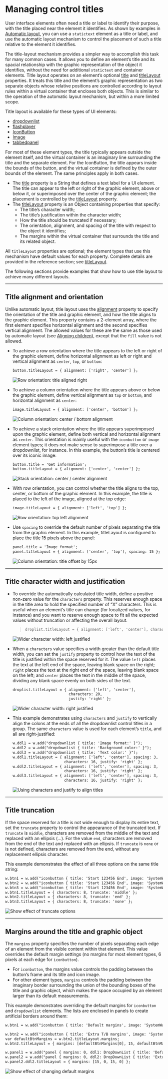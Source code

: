 # Managing control titles

User interface elements often need a title or label to identify their purpose, with the title placed near the
element it identifies. As shown by examples in [Automatic layout](automatic-layout.md#automatic-layout), you can use a `statictext`
element as a title or label, and use the automatic layout mechanism to control the placement of such a title
relative to the element it identifies.

The title-layout mechanism provides a simpler way to accomplish this task for many common cases. It
allows you to define an element’s title and its spacial relationship with the graphic representation of the
object it identifies, without the need for additional `statictext` and container elements. Title layout
operates on an element’s optional [title](control-objects.md#controlobj-title) and [titleLayout](control-objects.md#controlobj-titlelayout) properties.
It treats this title and the element’s graphic representation as two separate objects whose relative positions
are controlled according to layout rules within a virtual container that encloses both objects. This is
similar to the operation of the automatic layout mechanism, but within a more limited scope.

Title layout is available for these types of UI elements:
- [dropdownlist](control-objects.md#control-type-dropdownlist)
- [flashplayer](control-objects.md#control-type-flashplayer)
- [IconButton](types-of-controls.md#iconbutton)
- [Image](types-of-controls.md#image)
- [tabbedpanel](control-objects.md#control-type-tabbedpanel)

For most of these element types, the title typically appears outside the element itself, and the virtual
container is an imaginary line surrounding the title and the separate element. For the IconButton, the title
appears inside the bounds of the button, and the virtual container is defined by the outer bounds of the
element. The same principles apply in both cases.

- The [title](control-objects.md#controlobj-title) property is a String that defines a text label for a UI element. The title can appear to the left or
  right of the graphic element, above or below it, or superimposed over the center of the graphic
  element; the placement is controlled by the [titleLayout](control-objects.md#controlobj-titlelayout) property.
- The [titleLayout](control-objects.md#controlobj-titlelayout) property is an Object containing properties that specify:
  - The title’s character width;
  - The title’s justification within the character width;
  - How the title should be truncated if necessary;
  - The orientation, alignment, and spacing of the title with respect to the object it identifies;
  - The margins within the virtual container that surrounds the title and its related object.

All `titleLayout` properties are optional; the element types that use this mechanism have default values
for each property. Complete details are provided in the reference section; see [titleLayout](control-objects.md#controlobj-titlelayout).

The following sections provide examples that show how to use title layout to achieve many different
layouts.

---

## Title alignment and orientation

Unlike automatic layout, title layout uses the [alignment](control-objects.md#controlobj-alignment) property to specify the orientation of the title and
graphic element, and how the title aligns to the graphic element. This property contains a 2-element array,
where the first element specifies horizontal alignment and the second specifies vertical alignment. The
allowed values for these are the same as those used by automatic layout (see [Aligning children](automatic-layout.md#aligning-children)),
except that the `fill` value is not allowed.

- To achieve a row orientation where the title appears to the left or right of the graphic element, define
  horizontal alignment as left or right and vertical alignment as `center`, `top`, or `bottom`:
  ```default
  button.titleLayout = { alignment: ['right', 'center'] };
  ```

  ![Row orientation: title aligned right](user-interface-tools/_static/04_user-interface-tools_managing-control-titles_title-alignment_row.jpg)
- To achieve a column orientation where the title appears above or below the graphic element, define
  vertical alignment as `top` or `bottom`, and horizontal alignment as `center`:
  ```default
  image.titleLayout = { alignment: ['center', 'bottom'] };
  ```

  ![Column orientation: center / bottom alignment](user-interface-tools/_static/04_user-interface-tools_managing-control-titles_title-alignment_column.jpg)
- To achieve a stack orientation where the title appears superimposed upon the graphic element, define
  both vertical and horizontal alignment as `center`. This orientation is mainly useful with the
  `iconbutton` or `image` element types; it does not make sense to superimpose a title over a
  dropdownlist, for instance. In this example, the button’s title is centered over its iconic image:
  ```default
  button.title = 'Get information';
  button.titleLayout = { alignment: ['center', 'center'] };
  ```

  ![Stack orientation: center / center alignment](user-interface-tools/_static/04_user-interface-tools_managing-control-titles_title-alignment_stack.jpg)
- With row orientation, you can control whether the title aligns to the top, center, or bottom of the
  graphic element. In this example, the title is placed to the left of the image, aligned at the top edge:
  ```default
  image.titleLayout = { alignment: ['left', 'top'] };
  ```

  ![Row orientation: top left alignment](user-interface-tools/_static/04_user-interface-tools_managing-control-titles_title-alignment_row-top-left.jpg)
- Use `spacing` to override the default number of pixels separating the title from the graphic element. In
  this example, titleLayout is configured to place the title 15 pixels above the panel:
  ```default
  panel.title = 'Image format';
  panel.titleLayout = { alignment: ['center', 'top'], spacing: 15 };
  ```

  ![Column orientation: title offset by 15px](user-interface-tools/_static/04_user-interface-tools_managing-control-titles_title-alignment_column-offset.jpg)

---

## Title character width and justification

- To override the automatically calculated title width, define a positive non-zero value for the
  `characters` property. This reserves enough space in the title area to hold the specified number of “X”
  characters. This is useful when an element’s title can change (for localized values, for instance) and you
  want to reserve enough space to fit all the expected values without truncation or affecting the overall
  layout.
  > ```default
  > droplist.titleLayout = { alignment: ['left', 'center'], characters: 20 };
  > ```
  ![Wider character width: left justified](user-interface-tools/_static/04_user-interface-tools_managing-control-titles_title-width-justification_left-justified.jpg)
- When a `characters` value specifies a width greater than the default title width, you can set the
  `justify` property to control how the text of the title is justified within the space reserved for it. The
  value `left` places the text at the left end of the space, leaving blank space on the right; `right` places
  the text at the right end of the space, leaving blank space on the left; and `center` places the text in the
  middle of the space, dividing any blank space evenly on both sides of the text.
  ```default
  droplist.titleLayout = { alignment: ['left', 'center'],
                           characters: 20,
                           justify: 'right' };
  ```

  ![Wider character width: right justified](user-interface-tools/_static/04_user-interface-tools_managing-control-titles_title-width-justification_right-justified.jpg)
- This example demonstrates using `characters` and `justify` to vertically align the colons at the ends
  of all the dropdownlist control titles in a group. The same `characters` value is used for each
  element’s `title`, and all are right-justified:
  ```default
  w.ddl1 = w.add("dropdownlist { title: 'Image format:' }");
  w.ddl2 = w.add("dropdownlist { title: 'Background color:' }");
  w.ddl3 = w.add("dropdownlist { title: 'Text color:' }");
  w.ddl1.titleLayout = { alignment: ['left', 'center'], spacing: 3,
                         characters: 16, justify: 'right' };
  w.ddl2.titleLayout = { alignment: ['left', 'center'], spacing: 3,
                         characters: 16, justify: 'right' };
  w.ddl3.titleLayout = { alignment: ['left', 'center'], spacing: 3,
                         characters: 16, justify: 'right' };
  ```

  ![Using characters and justify to align titles](user-interface-tools/_static/04_user-interface-tools_managing-control-titles_title-width-justification_align-titles.jpg)

---

## Title truncation

If the space reserved for a title is not wide enough to display its entire text, set the `truncate` property to
control the appearance of the truncated text. If `truncate` is `middle`, characters are removed from the
middle of the text and replaced with an ellipsis (…). For the value `end`, characters are removed from the
end of the text and replaced with an ellipsis. If `truncate` is `none` or is not defined, characters are removed
from the end, without any replacement ellipsis character.

This example demonstrates the effect of all three options on the same title string:

```default
w.btn1 = w.add("iconbutton { title: 'Start 123456 End', image: 'SystemWarningIcon' }");
w.btn2 = w.add("iconbutton { title: 'Start 123456 End', image: 'SystemWarningIcon' }");
w.btn3 = w.add("iconbutton { title: 'Start 123456 End', image: 'SystemWarningIcon' }");
w.btn1.titleLayout = { characters: 8, truncate: 'middle' };
w.btn2.titleLayout = { characters: 8, truncate: 'end' };
w.btn3.titleLayout = { characters: 8, truncate: 'none' };
```

![Show effect of truncate options](user-interface-tools/_static/04_user-interface-tools_managing-control-titles_title-truncation.jpg)

---

## Margins around the title and graphic object

The `margins` property specifies the number of pixels separating each edge of an element from the visible
content within that element. This value overrides the default margin settings (no margins for most
element types, 6 pixels at each edge for `iconbutton`).

- For `iconbutton`, the margins value controls the padding between the button’s frame and its title and
  icon image.
- For other element types, `margins` controls the padding between the imaginary border surrounding
  the union of the bounding boxes of the title and graphic object, which makes the space occupied by
  an element larger than its default measurements.

This example demonstrates overriding the default margins for `iconbutton` and `dropdownlist` elements.
The lists are enclosed in panels to create artificial borders around them:

```default
w.btn1 = w.add("iconbutton { title: 'Default margins', image: 'SystemWarningIcon' }");

w.btn2 = w.add("iconbutton { title: 'Extra T/B margins', image: 'SystemWarningIcon' }");
var defaultBtnMargins = w.btn2.titleLayout.margins;
w.btn2.titleLayout = { margins: [defaultBtnMargins[0], 15, defaultBtnMargins[2], 15] };

w.panel1 = w.add("panel { margins: 0, ddl1: DropDownList { title: 'Default margins' } }");
w.panel2 = w.add("panel { margins: 0, ddl2: DropDownList { title: 'Extra L/R margins' } }");
w.panel2.ddl2.titleLayout = { margins: [15, 0, 15, 0] };
```

![Show effect of changing default margins](user-interface-tools/_static/04_user-interface-tools_managing-control-titles_margins-around-title.jpg)
